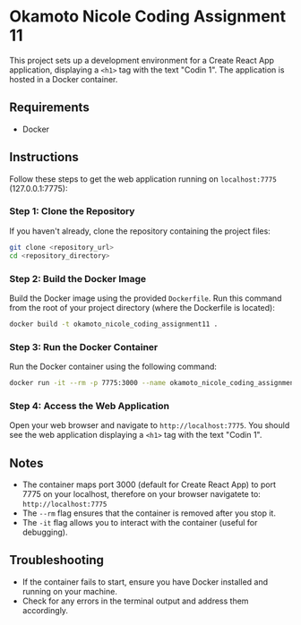 # Okamoto Nicole Coding Assignment 11

This project sets up a development environment for a Create React App application, displaying a `<h1>` tag with the text "Codin 1". The application is hosted in a Docker container.

## Requirements

- Docker

## Instructions

Follow these steps to get the web application running on `localhost:7775` (127.0.0.1:7775):

### Step 1: Clone the Repository

If you haven't already, clone the repository containing the project files:

```bash
git clone <repository_url>
cd <repository_directory>
```

### Step 2: Build the Docker Image

Build the Docker image using the provided `Dockerfile`. Run this command from the root of your project directory (where the Dockerfile is located):

```bash
docker build -t okamoto_nicole_coding_assignment11 .
```

### Step 3: Run the Docker Container

Run the Docker container using the following command:

```bash
docker run -it --rm -p 7775:3000 --name okamoto_nicole_coding_assignment11 okamoto_nicole_coding_assignment11
```

### Step 4: Access the Web Application

Open your web browser and navigate to `http://localhost:7775`. You should see the web application displaying a `<h1>` tag with the text "Codin 1".

## Notes

- The container maps port 3000 (default for Create React App) to port 7775 on your localhost, therefore on your browser navigatete to: `http://localhost:7775` 
- The `--rm` flag ensures that the container is removed after you stop it.
- The `-it` flag allows you to interact with the container (useful for debugging).

## Troubleshooting

- If the container fails to start, ensure you have Docker installed and running on your machine.
- Check for any errors in the terminal output and address them accordingly.
```